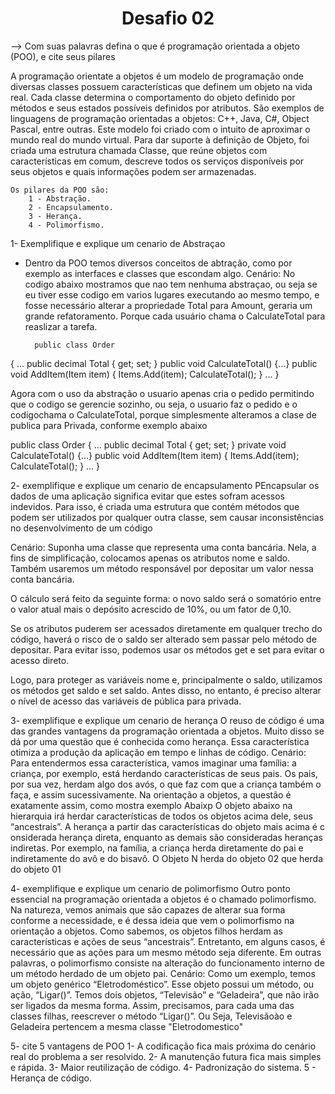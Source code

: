 
<h1 align="center">
Desafio 02

</h1>

--> Com suas palavras defina o que é programação orientada a objeto (POO), e cite seus pilares

A programação orientate a objetos é um modelo de programação onde diversas classes possuem
características que definem um objeto na vida real. Cada classe determina o comportamento do
objeto definido por métodos e seus estados possíveis definidos por atributos. São exemplos de
linguagens de programação orientadas a objetos: C++, Java, C#, Object Pascal, entre outras.
Este modelo foi criado com o intuito de aproximar o mundo real do mundo virtual.
Para dar suporte à definição de Objeto, foi criada uma estrutura chamada Classe,
que reúne objetos com características em comum, descreve todos os serviços disponíveis por
seus objetos e quais informações podem ser armazenadas.

	Os pilares da POO são:	
		1 - Abstração.
		2 - Encapsulamento.
		3 - Herança.
		4 - Polimorfismo.


1-	Exemplifique e explique um cenario de Abstraçao
- Dentro da POO temos diversos
conceitos de abtração, como por exemplo as interfaces
e classes que escondam algo.
Cenário:  No codigo abaixo mostramos que nao tem nenhuma abstraçao, ou seja
se eu tiver esse codigo em varios lugares executando ao mesmo tempo, e fosse
necessário alterar a propriedade Total para Amount, geraria um grande refatoramento.
Porque cada usuário chama o CalculateTotal para reaslizar a tarefa.

		public class Order 
{
...
public decimal Total { get; set; }
public void CalculateTotal() {...}
public void AddItem(Item item)
{
Items.Add(item);
CalculateTotal();
}
...
}

Agora com o uso da abstração o usuario apenas cria o pedido permitindo que o
codigo se gerencie sozinho, ou seja, o usuario faz o pedido e o codigochama o
CalculateTotal, porque simplesmente alteramos a clase de publica para Privada,
conforme exemplo abaixo

public class Order
{
...
public decimal Total { get; set; }
private void CalculateTotal() {...}
public void AddItem(Item item)
{
Items.Add(item);
CalculateTotal();
}
...
}



2-  exemplifique e explique um cenario de encapsulamento
PEncapsular os dados de uma aplicação significa evitar
que estes sofram acessos indevidos. Para isso, é criada
uma estrutura que contém métodos que podem ser utilizados
por qualquer outra classe, sem causar inconsistências no
desenvolvimento de um código

Cenário: Suponha uma classe que representa uma conta bancária. Nela,
a fins de simplificação, colocamos apenas os atributos nome e saldo.
Também usaremos um método responsável por depositar um valor nessa conta bancária.

O cálculo será feito da seguinte forma: o novo saldo será o somatório
entre o valor atual mais o depósito acrescido de 10%, ou um fator de 0,10.

Se os atributos puderem ser acessados diretamente em qualquer trecho do código,
haverá o risco de o saldo ser alterado sem passar pelo método de depositar.
Para evitar isso, podemos usar os métodos get e set para evitar o acesso direto.

Logo, para proteger as variáveis nome e, principalmente o saldo, utilizamos
os métodos get saldo e set saldo. Antes disso, no entanto, é preciso alterar
o nível de acesso das variáveis de pública para privada.


3-  exemplifique e explique um cenario de herança
O reuso de código é uma das grandes vantagens da
programação orientada a objetos. Muito disso se dá
por uma questão que é conhecida como herança.
Essa característica otimiza a produção da aplicação
em tempo e linhas de código.
Cenário:
Para entendermos essa característica, vamos imaginar uma família: a criança,
por exemplo, está herdando características de seus pais. Os pais, por sua vez,
herdam algo dos avós, o que faz com que a criança também o faça, e assim sucessivamente.
Na orientação a objetos, a questão é exatamente assim, como mostra exemplo  Abaixp
O objeto abaixo na hierarquia irá herdar características de todos os objetos acima dele,
seus “ancestrais”. A herança a partir das características do objeto mais acima é c
onsiderada herança direta, enquanto as demais são consideradas heranças indiretas.
Por exemplo, na família, a criança herda diretamente do pai e indiretamente do avô e do
bisavô.
O Objeto N herda do objeto 02 que herda do objeto 01

4-  exemplifique e explique um cenario de polimorfismo
Outro ponto essencial na programação orientada a objetos é o chamado polimorfismo.
Na natureza, vemos animais que são capazes de alterar sua forma conforme a
necessidade, e é dessa ideia que vem o polimorfismo na orientação a objetos.
Como sabemos, os objetos filhos herdam as características e ações de seus
“ancestrais”. Entretanto, em alguns casos, é necessário que as ações para um mesmo
método seja diferente. Em outras palavras, o polimorfismo consiste na alteração do
funcionamento interno de um método herdado de um objeto pai.
Cenário:
Como um exemplo, temos um objeto genérico “Eletrodoméstico”. Esse objeto possui um método,
ou ação, “Ligar()”. Temos dois objetos, “Televisão” e “Geladeira”, que não irão ser
ligados da mesma forma. Assim, precisamos, para cada uma das classes filhas, reescrever
o método “Ligar()”.
Ou Seja, Televisãoào e Geladeira pertencem a mesma classe "Eletrodomestico"


5-  cite 5 vantagens de POO
1- A codificação fica mais próxima do cenário real do problema a ser resolvido.
2- A manutenção futura fica mais simples e rápida.
3- Maior reutilização de código.
4- Padronização do sistema.
5 - Herança de código.
	

